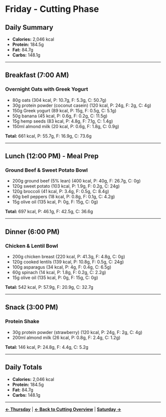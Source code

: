 # Friday - Cutting Phase

## Daily Summary
- **Calories:** 2,046 kcal
- **Protein:** 184.5g
- **Fat:** 84.7g
- **Carbs:** 148.1g

---

## Breakfast (7:00 AM)
### Overnight Oats with Greek Yogurt
- 80g oats (304 kcal, P: 10.7g, F: 5.3g, C: 50.7g)
- 30g protein powder (coconut casein) (120 kcal, P: 24g, F: 2g, C: 4g)
- 150g Greek yogurt (89 kcal, P: 15g, F: 0.5g, C: 5.1g)
- 50g banana (45 kcal, P: 0.6g, F: 0.2g, C: 11.5g)
- 15g hemp seeds (83 kcal, P: 4.8g, F: 7.1g, C: 1.4g)
- 150ml almond milk (20 kcal, P: 0.6g, F: 1.8g, C: 0.9g)

**Total:** 661 kcal, P: 55.7g, F: 16.9g, C: 73.6g

---

## Lunch (12:00 PM) - Meal Prep
### Ground Beef & Sweet Potato Bowl
- 200g ground beef (5% lean) (400 kcal, P: 40g, F: 26.7g, C: 0g)
- 120g sweet potato (103 kcal, P: 1.9g, F: 0.2g, C: 24g)
- 120g broccoli (41 kcal, P: 3.4g, F: 0.5g, C: 8.4g)
- 60g bell peppers (18 kcal, P: 0.8g, F: 0.1g, C: 4.2g)
- 15g olive oil (135 kcal, P: 0g, F: 15g, C: 0g)

**Total:** 697 kcal, P: 46.1g, F: 42.5g, C: 36.6g

---

## Dinner (6:00 PM)
### Chicken & Lentil Bowl
- 200g chicken breast (220 kcal, P: 41.3g, F: 4.8g, C: 0g)
- 120g cooked lentils (139 kcal, P: 10.8g, F: 0.5g, C: 24g)
- 100g asparagus (34 kcal, P: 4g, F: 0.4g, C: 6.5g)
- 60g spinach (14 kcal, P: 1.8g, F: 0.2g, C: 2.2g)
- 15g olive oil (135 kcal, P: 0g, F: 15g, C: 0g)

**Total:** 542 kcal, P: 57.9g, F: 20.9g, C: 32.7g

---

## Snack (3:00 PM)
### Protein Shake
- 30g protein powder (strawberry) (120 kcal, P: 24g, F: 2g, C: 4g)
- 200ml almond milk (26 kcal, P: 0.8g, F: 2.4g, C: 1.2g)

**Total:** 146 kcal, P: 24.8g, F: 4.4g, C: 5.2g

---

## Daily Totals
- **Calories:** 2,046 kcal
- **Protein:** 184.5g
- **Fat:** 84.7g
- **Carbs:** 148.1g

---

**[← Thursday](/cutting/thursday)** | **[← Back to Cutting Overview](/cutting)** | **[Saturday →](/cutting/saturday)** 